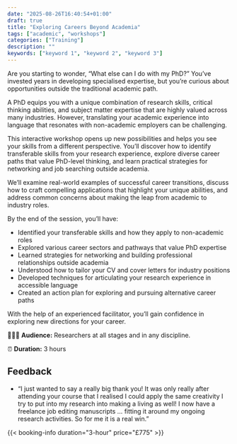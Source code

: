 ```yaml
---
date: "2025-08-26T16:40:54+01:00"
draft: true
title: "Exploring Careers Beyond Academia"
tags: ["academic", "workshops"]
categories: ["Training"] 
description: ""
keywords: ["keyword 1", "keyword 2", "keyword 3"] 
---
```


Are you starting to wonder, “What else can I do with my PhD?” You’ve invested years in developing specialised expertise, but you’re curious about opportunities outside the traditional academic path.

A PhD equips you with a unique combination of research skills, critical thinking abilities, and subject matter expertise that are highly valued across many industries. However, translating your academic experience into language that resonates with non-academic employers can be challenging.

This interactive workshop opens up new possibilities and helps you see your skills from a different perspective. You’ll discover how to identify transferable skills from your research experience, explore diverse career paths that value PhD-level thinking, and learn practical strategies for networking and job searching outside academia.

We’ll examine real-world examples of successful career transitions, discuss how to craft compelling applications that highlight your unique abilities, and address common concerns about making the leap from academic to industry roles.

By the end of the session, you’ll have:

- Identified your transferable skills and how they apply to non-academic roles
- Explored various career sectors and pathways that value PhD expertise
- Learned strategies for networking and building professional relationships outside academia
- Understood how to tailor your CV and cover letters for industry positions
- Developed techniques for articulating your research experience in accessible language
- Created an action plan for exploring and pursuing alternative career paths

With the help of an experienced facilitator, you’ll gain confidence in exploring new directions for your career.

👩🏽‍🎓 **Audience:** Researchers at all stages and in any discipline.

⏰ **Duration:** 3 hours

## Feedback

- “I just wanted to say a really big thank you! It was only really after attending your course that I realised I could apply the same creativity I try to put into my research into making a living as well! I now have a freelance job editing manuscripts … fitting it around my ongoing research activities. So for me it is a real win.”

{{< booking-info duration="3-hour" price="£775" >}}
